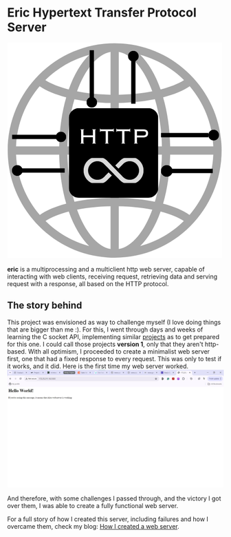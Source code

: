 # Eric Hypertext Transfer Protocol Server
![eric web server icon](https://github.com/Vulcanric/ERIC-HTTP-SERVER/blob/main/img/eric%20webserver.png)

**eric** is a multiprocessing and a multiclient http web server, capable of interacting with web clients, receiving request, retrieving data and serving request with a response, all based on the HTTP protocol.
## The story behind
This project was envisioned as way to challenge myself (I love doing things that are bigger than me :). For this, I went through days and weeks of learning the C socket API, implementing similar [projects](https://github.com/Vulcanric/Network_Programming) as to get prepared for this one. I could call those projects **version 1**, only that they aren't http-based.
With all optimism, I proceeded to create a minimalist web server first, one that had a fixed response to every request. This was only to test if it works, and it did. Here is the first time my web server worked.
![The first time my webserver worked](https://github.com/Vulcanric/ERIC-HTTP-SERVER/blob/main/img/THE%20FIRST%20time%20my%20web%20server%20started%20working.jpg)

And therefore, with some challenges I passed through, and the victory I got over them, I was able to create a fully functional web server.

For a full story of how I created this server, including failures and how I overcame them, check my blog: [How I created a web server](https://dev.to/vulcanric/how-i-created-a-web-server-for-my-portfolio-3j7e).
